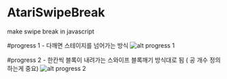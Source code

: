 # AtariSwipeBreak
make swipe break in javascript

#progress 1 - 다깨면 스테이지를 넘어가는 방식
![alt progress 1](master/piclog/progress1.PNG)


#progress 2 - 한칸씩 블록이 내려가는 스와이프 블록깨기 방식대로 됨 ( 공 개수 정의하는게 중요)
![alt progress 2](piclog/progress2/progress2.png)
